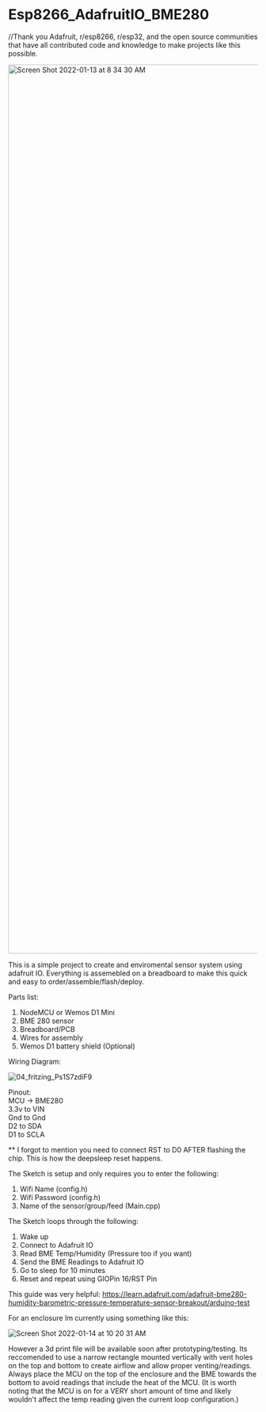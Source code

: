 # Esp8266_AdafruitIO_BME280

//Thank you Adafruit, r/esp8266, r/esp32, and the open source communities that have all contributed code and knowledge to make projects like this possible. 

<img width="1792" alt="Screen Shot 2022-01-13 at 8 34 30 AM" src="https://user-images.githubusercontent.com/57408800/149534980-d1546cdd-539b-4bed-8a30-7e0371cd0cbd.png">

This is a simple project to create and enviromental sensor system using adafruit IO. Everything is assemebled on a breadboard to make this quick and easy to order/assemble/flash/deploy.  


Parts list: 
1. NodeMCU or Wemos D1 Mini 
2. BME 280 sensor 
3. Breadboard/PCB 
4. Wires for assembly 
5. Wemos D1 battery shield (Optional) 


Wiring Diagram: 

![04_fritzing_Ps1S7zdiF9](https://user-images.githubusercontent.com/57408800/149536507-9f4553a0-7166-4fc1-8b2a-91322001be01.jpg)



Pinout:  
MCU -> BME280   
3.3v to VIN   
Gnd to Gnd   
D2 to SDA  
D1 to SCLA  

** I forgot to mention you need to connect RST to D0 AFTER flashing the chip.  This is how the deepsleep reset happens.




The Sketch is setup and only requires you to enter the following: 
1. Wifi Name (config.h)
2. Wifi Password (config.h)
3. Name of the sensor/group/feed   (Main.cpp)
  



The Sketch loops through the following: 

1. Wake up 
2. Connect to Adafruit IO 
3. Read BME Temp/Humidity (Pressure too if you want) 
4. Send the BME Readings to Adafruit IO 
5. Go to sleep for 10 minutes
6. Reset and repeat using GIOPin 16/RST Pin 

  
    
This guide was very helpful:
https://learn.adafruit.com/adafruit-bme280-humidity-barometric-pressure-temperature-sensor-breakout/arduino-test


For an enclosure Im currently using something like this:  


![Screen Shot 2022-01-14 at 10 20 31 AM](https://user-images.githubusercontent.com/57408800/149539663-9d7c9d53-1c96-4ed1-9775-ad436c2ec18a.png)



However a 3d print file will be available soon after prototyping/testing.  Its reccomended to use a narrow rectangle mounted vertically with vent holes on the top and bottom to create airflow and allow proper venting/readings.  Always place the MCU on the top of the enclosure and the BME towards the bottom to avoid readings that include the heat of the MCU.  (It is worth noting that the MCU is on for a VERY short amount of time and likely wouldn't affect the temp reading given the current loop configuration.)




